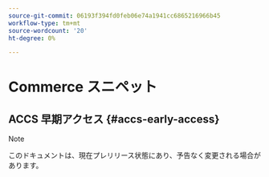 ```yaml
---
source-git-commit: 06193f394fd0feb06e74a1941cc6865216966b45
workflow-type: tm+mt
source-wordcount: '20'
ht-degree: 0%

---
```

# Commerce スニペット

## ACCS 早期アクセス {#accs-early-access}

>[!NOTE]
>
>このドキュメントは、現在プレリリース状態にあり、予告なく変更される場合があります。
